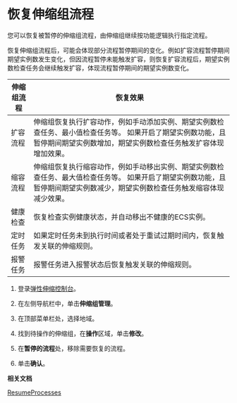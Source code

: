 # 恢复伸缩组流程

您可以恢复被暂停的伸缩组流程，由伸缩组继续按功能逻辑执行指定流程。

恢复伸缩组流程后，可能会体现部分流程暂停期间的变化。例如扩容流程暂停期间期望实例数发生变化，但因流程暂停未能触发扩容，则恢复扩容流程后，期望实例数检查任务会继续触发扩容，体现流程暂停期间的期望实例数变化。

|伸缩组流程|恢复效果|
|-----|----|
|扩容流程|伸缩组恢复执行扩容动作，例如手动添加实例、期望实例数检查任务、最小值检查任务等。 如果开启了期望实例数功能，且暂停期间期望实例数增加，期望实例数检查任务触发扩容体现增加效果。 |
|缩容流程|伸缩组恢复执行缩容动作，例如手动移出实例、期望实例数检查任务、最大值检查任务等。 如果开启了期望实例数功能，且暂停期间期望实例数减少，期望实例数检查任务触发缩容体现减少效果。 |
|健康检查|恢复检查实例健康状态，并自动移出不健康的ECS实例。|
|定时任务|如果定时任务未到执行时间或者处于重试过期时间内，恢复触发关联的伸缩规则。|
|报警任务|报警任务进入报警状态后恢复触发关联的伸缩规则。|

1.  登录[弹性伸缩控制台](https://essnew.console.aliyun.com/)。

2.  在左侧导航栏中，单击**伸缩组管理**。

3.  在顶部菜单栏处，选择地域。

4.  找到待操作的伸缩组，在**操作**区域，单击**修改**。

5.  在**暂停的流程**处，移除需要恢复的流程。

6.  单击**确认**。


**相关文档**  


[ResumeProcesses](/intl.zh-CN/API参考/伸缩组/ResumeProcesses.md)

